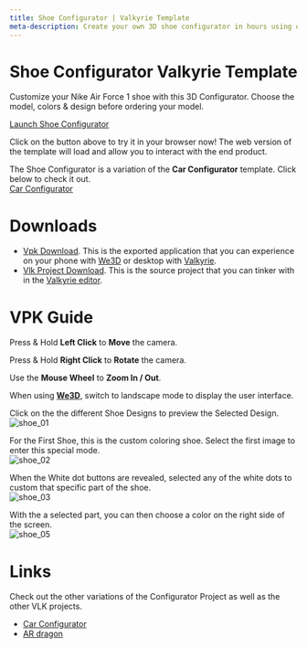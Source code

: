 ```yaml
---
title: Shoe Configurator | Valkyrie Template
meta-description: Create your own 3D shoe configurator in hours using our ready-made template
---
```


# Shoe Configurator Valkyrie Template
Customize your Nike Air Force 1 shoe with this 3D Configurator. Choose the model, colors & design before ordering your model. 

<a class="btn btn-primary umami--click--bt_launch_shoe_configurator" href="/vlk/samples/shoe-configurator/Nike-Shoe-Template-v4.vpk">Launch Shoe Configurator</a>

Click on the button above to try it in your browser now! The web version of the template will load and allow you to interact with the end product.  

The Shoe Configurator is a variation of the **Car Configurator** template. Click below to check it out.  
[Car Configurator](./Car-Configurator) 

# Downloads

- [Vpk Download](https://cdn2.talansoft.com/ftp/samples/Nike-Shoe-Template-v4.vpk). This is the exported application that you can experience on your phone with [We3D](/vlk/downloads#we3d) or desktop with [Valkyrie](/vlk/downloads#vlk).
- [Vlk Project Download](https://cdn2.talansoft.com/ftp/samples/Nike-Shoe-Template-v4.zip). This is the source project that you can tinker with in the [Valkyrie editor](/vlk/downloads#vlk).

# VPK Guide

Press & Hold **Left Click** to **Move** the camera.

Press & Hold **Right Click** to **Rotate** the camera.

Use the **Mouse Wheel** to **Zoom In / Out**.

When using **[We3D](/vlk/downloads#we3d)**, switch to landscape mode to display the user interface.

Click on the the different Shoe Designs to preview the Selected Design.  
![shoe_01](https://cdn2.talansoft.com/ftp/img/shoe_configurator/shoe_01.gif)

For the First Shoe, this is the custom coloring shoe. Select the first image to enter this special mode.  
![shoe_02](https://cdn2.talansoft.com/ftp/img/shoe_configurator/shoe_02.gif)

When the White dot buttons are revealed, selected any of the white dots to custom that specific part of the shoe.  
![shoe_03](https://cdn2.talansoft.com/ftp/img/shoe_configurator/shoe_03.gif)

With the a selected part, you can then choose a color on the right side of the screen.  
![shoe_05](https://cdn2.talansoft.com/ftp/img/shoe_configurator/shoe_05.gif)

# Links
Check out the other variations of the Configurator Project as well as the other VLK projects.
- [Car Configurator](./Car-Configurator)
- [AR dragon](./ar-dragon)
 